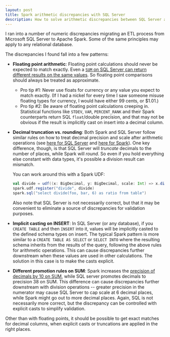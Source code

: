 ```yaml
---
layout: post
title: Spark arithmetic discrepancies with SQL Server
description: How to solve arithmetic discrepancies between SQL Server and Spark
---
```


I ran into a number of numeric discrepancies migrating an ETL process from Microsoft SQL Server to Apache Spark.  Some of the same principles may apply to any relational database.

The discrepancies I found fall into a few patterns:

* **Floating point arithmetic**: Floating point calculations should never be expected to match exactly.  Even a [`SUM` on SQL Server can return different results on the same values](https://dba.stackexchange.com/questions/233513/non-deterministic-sum-of-floats).  So floating point comparisons should always be treated as approximate.
  * Pro tip #1: Never use floats for currency or any value you expect to match exactly.  (If I had a nickel for every time I saw someone misuse floating types for currency, I would have either 99 cents, or $1.01.)
  * Pro tip #2: Be aware of floating point calculations creeping in.  Statistical functions like `STDEV`, `VAR`, `PERCENT_RANK` and their Spark counterparts return SQL `float`/double precision, and that may not be obvious if the result is implicitly cast on insert into a decimal column.

* **Decimal truncation vs. rounding**: Both Spark and SQL Server follow similar rules on how to treat decimal precision and scale after arithmetic operations (see [here for SQL Server](https://docs.microsoft.com/en-us/sql/t-sql/data-types/precision-scale-and-length-transact-sql?view=sql-server-ver15) and [here for Spark](https://github.com/apache/spark/blob/master/sql/catalyst/src/main/scala/org/apache/spark/sql/catalyst/analysis/DecimalPrecision.scala)).  One key difference, though, is that SQL Server will _truncate_ decimals to the number of places, while Spark will _round_.  So even if you hold everything else constant with data types, it's possible a division result can mismatch.
  
  You can work around this with a Spark UDF:  
  
  ```scala
  val divide = udf((x: BigDecimal, y: BigDecimal, scale: Int) => x.divide(y, scale, RoundingMode.FLOOR))
  spark.udf.register("divide", divide)
  spark.sql("select divide(foo, bar, 6) as ratio from table")
  ```  
  
  Also note that SQL Server is not necessarily correct, but that it may be convenient to eliminate a source of discrepancies for validation purposes.

* **Implicit casting on INSERT**: In SQL Server (or any database), if you `CREATE TABLE` and then `INSERT` into it, values will be implicitly casted to the defined schema types on insert.  The typical Spark pattern is more similar to a `CREATE TABLE AS SELECT` or `SELECT INTO` where the resulting schema inherits from the results of the query, following the above rules for arithmetic operations.  This can cause discrepancies further downstream when these values are used in other calculations.  The solution in this case is to make the casts explicit.

* **Different promotion rules on SUM**: Spark increases the [precision of decimals by 10 on SUM](https://github.com/apache/spark/blob/02d3b3b452892779b3f0df7018a9574fde02afee/sql/catalyst/src/main/scala/org/apache/spark/sql/catalyst/optimizer/Optimizer.scala#L1876), while SQL server promotes decimals to precision 38 on SUM. This difference can cause discrepancies further downstream with division operations -- greater precision in the numerator may cause SQL Server to cap scale at 6 decimal places, while Spark might go out to more decimal places.  Again, SQL is not necessarily more correct, but the discrepancy can be controlled with explicit casts to simplify validation.

Other than with floating points, it should be possible to get exact matches for decimal columns, when explicit casts or truncations are applied in the right places.